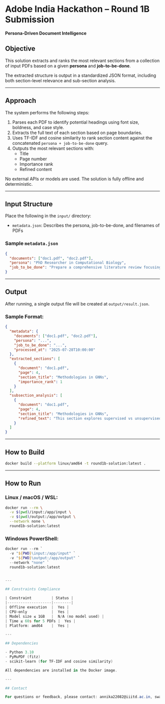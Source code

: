 # Adobe India Hackathon – Round 1B Submission  
**Persona-Driven Document Intelligence**

## Objective

This solution extracts and ranks the most relevant sections from a collection of input PDFs based on a given **persona** and **job-to-be-done**.

The extracted structure is output in a standardized JSON format, including both section-level relevance and sub-section analysis.

---

## Approach

The system performs the following steps:

1. Parses each PDF to identify potential headings using font size, boldness, and case style.
2. Extracts the full text of each section based on page boundaries.
3. Uses TF-IDF and cosine similarity to rank section content against the concatenated `persona + job-to-be-done` query.
4. Outputs the most relevant sections with:
   - Title
   - Page number
   - Importance rank
   - Refined content

No external APIs or models are used. The solution is fully offline and deterministic.

---

## Input Structure

Place the following in the `input/` directory:

- `metadata.json`: Describes the persona, job-to-be-done, and filenames of PDFs

### Sample `metadata.json`

```json
{
  "documents": ["doc1.pdf", "doc2.pdf"],
  "persona": "PhD Researcher in Computational Biology",
  "job_to_be_done": "Prepare a comprehensive literature review focusing on methodologies, datasets, and performance benchmarks"
}
```

> 

---

## Output

After running, a single output file will be created at `output/result.json`.

### Sample Format:

```json
{
  "metadata": {
    "documents": ["doc1.pdf", "doc2.pdf"],
    "persona": "...",
    "job_to_be_done": "...",
    "processed_at": "2025-07-28T10:00:00"
  },
  "extracted_sections": [
    {
      "document": "doc1.pdf",
      "page": 4,
      "section_title": "Methodologies in GNNs",
      "importance_rank": 1
    }
  ],
  "subsection_analysis": [
    {
      "document": "doc1.pdf",
      "page": 4,
      "section_title": "Methodologies in GNNs",
      "refined_text": "This section explores supervised vs unsupervised GNNs, message-passing frameworks..."
    }
  ]
}
```

---

## How to Build

```bash
docker build --platform linux/amd64 -t round1b-solution:latest .
```

---

## How to Run

### Linux / macOS / WSL:

```bash
docker run --rm \
  -v $(pwd)/input:/app/input \
  -v $(pwd)/output:/app/output \
  --network none \
  round1b-solution:latest
```

### Windows PowerShell:

```powershell
docker run --rm `
  -v "${PWD}\input:/app/input" `
  -v "${PWD}\output:/app/output" `
  --network "none" `
  round1b-solution:latest


---

## Constraints Compliance

| Constraint         | Status |
|--------------------|--------|
| Offline execution  |  Yes |
| CPU-only           |  Yes |
| Model size ≤ 1GB   |  N/A (no model used) |
| Time ≤ 60s for 5 PDFs |  Yes |
| Platform: amd64    |  Yes |

---

## Dependencies

- Python 3.10
- PyMuPDF (fitz)
- scikit-learn (for TF-IDF and cosine similarity)

All dependencies are installed in the Docker image.

---

## Contact

For questions or feedback, please contact: annika22082@iiitd.ac.in, swara22524@iiitd.ac.in

